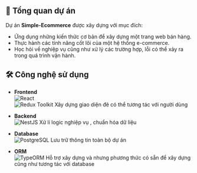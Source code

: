 ## 📌 Tổng quan dự án
Dự án **Simple-Ecommerce** được xây dựng với mục đích:
- Ứng dụng những kiến thức cơ bản để xây dựng một trang web bán hàng.  
- Thực hành các tính năng cốt lõi của một hệ thống e-commerce.  
- Học hỏi về nghiệp vụ cũng như xử lý các trường hợp, lỗi có thể xảy ra trong quá trình vận hành.  


## 🛠️ Công nghệ sử dụng

- **Frontend**  
  ![React](https://img.shields.io/badge/React-20232A?style=for-the-badge&logo=react&logoColor=61DAFB)  
  ![Redux Toolkit](https://img.shields.io/badge/Redux%20Toolkit-764ABC?style=for-the-badge&logo=redux&logoColor=white)
   Xây dựng giao diện đê có thể tương tác với người dùng 

- **Backend**  
  ![NestJS](https://img.shields.io/badge/NestJS-E0234E?style=for-the-badge&logo=nestjs&logoColor=white)
   Xử lí logic nghiệp vụ , chuẩn hóa dữ liệu 

- **Database**  
  ![PostgreSQL](https://img.shields.io/badge/PostgreSQL-316192?style=for-the-badge&logo=postgresql&logoColor=white)
  Lưu trữ thông tin toàn bộ dự án 

- **ORM**  
  ![TypeORM](https://img.shields.io/badge/TypeORM-F37626?style=for-the-badge&logo=typeorm&logoColor=white)
  Hỗ trợ xây dựng và nhưng phương thức có sẵn để xây dựng cũng như tương tác với database
